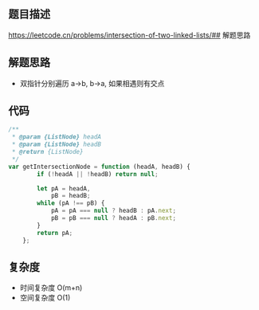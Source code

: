 ## 题目描述
https://leetcode.cn/problems/intersection-of-two-linked-lists/## 解题思路
## 解题思路
- 双指针分别遍历 a->b, b->a, 如果相遇则有交点

## 代码
```javascript
/**
 * @param {ListNode} headA
 * @param {ListNode} headB
 * @return {ListNode}
 */
var getIntersectionNode = function (headA, headB) {
        if (!headA || !headB) return null;

        let pA = headA,
            pB = headB;
        while (pA !== pB) {
            pA = pA === null ? headB : pA.next;
            pB = pB === null ? headA : pB.next;
        }
        return pA;
    };
```

## 复杂度
* 时间复杂度 O(m+n)
* 空间复杂度 O(1)
